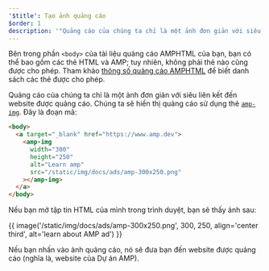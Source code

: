 ```yaml
---
'$title': Tạo ảnh quảng cáo
$order: 1
description: '"Quảng cáo của chúng ta chỉ là một ảnh đơn giản với siêu liên kết đến website được quảng cáo. Chúng ta sẽ hiển thị quảng cáo sử dụng thẻ amp-img. Đây là đoạn mã: ..."'
---
```


Bên trong phần `<body>` của tài liệu quảng cáo AMPHTML của bạn, bạn có thể bao gồm các thẻ HTML và AMP; tuy nhiên, không phải thẻ nào cũng được cho phép. Tham khảo [thông số quảng cáo AMPHTML](../../../../documentation/guides-and-tutorials/learn/a4a_spec.md#allowed-amp-extensions-and-builtins) để biết danh sách các thẻ được cho phép.

Quảng cáo của chúng ta chỉ là một ảnh đơn giản với siêu liên kết đến website được quảng cáo. Chúng ta sẽ hiển thị quảng cáo sử dụng thẻ [`amp-img`](../../../../documentation/components/reference/amp-img.md). Đây là đoạn mã:

```html
<body>
  <a target="_blank" href="https://www.amp.dev">
    <amp-img
      width="300"
      height="250"
      alt="Learn amp"
      src="/static/img/docs/ads/amp-300x250.png"
    ></amp-img>
  </a>
</body>
```

Nếu bạn mở tập tin HTML của mình trong trình duyệt, bạn sẽ thấy ảnh sau:

{{ image('/static/img/docs/ads/amp-300x250.png', 300, 250, align='center third', alt='learn about AMP ad') }}

Nếu bạn nhấn vào ảnh quảng cáo, nó sẽ đưa bạn đến website được quảng cáo (nghĩa là, website của Dự án AMP).
